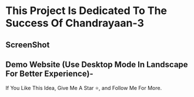 # This Project Is Dedicated To The Success Of Chandrayaan-3

## ScreenShot


## Demo Website (Use Desktop Mode In Landscape For Better Experience)- 


If You Like This Idea, Give Me A Star ⭐, and Follow Me For More.
